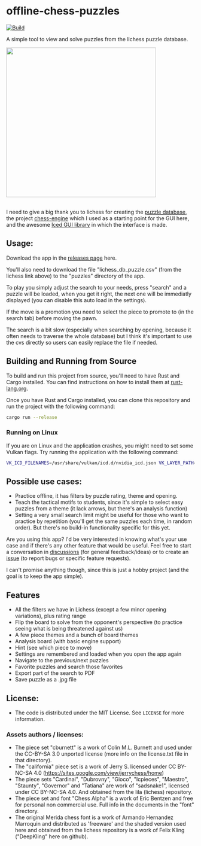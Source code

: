 # offline-chess-puzzles
[![Build](https://github.com/brianch/offline-chess-puzzles/actions/workflows/build.yml/badge.svg)](https://github.com/brianch/offline-chess-puzzles/actions/workflows/build.yml)

A simple tool to view and solve puzzles from the lichess puzzle database.

<img src="https://github.com/brianch/offline-chess-puzzles/assets/5335499/4aff9fa1-28e1-413b-88eb-fad0fcd95389" width="400"/>

<br>I need to give a big thank you to lichess for creating the [puzzle database](https://database.lichess.org/#puzzles), the project [chess-engine](https://github.com/adam-mcdaniel/chess-engine/) which I used as a starting point for the GUI here, and the awesome [Iced GUI library](https://github.com/iced-rs/iced) in which the interface is made.

## Usage:
Download the app in the [releases page](https://github.com/brianch/offline-chess-puzzles/releases) here.

You'll also need to download the file "lichess_db_puzzle.csv" (from the lichess link above) to the "puzzles" directory of the app.

To play you simply adjust the search to your needs, press "search" and a puzzle will be loaded, when you get it right, the next one will be immediatly displayed (you can disable this auto load in the settings).

If the move is a promotion you need to select the piece to promote to (in the search tab) before moving the pawn.

The search is a bit slow (especially when searching by opening, because it often needs to traverse the whole database) but I think it's important to use the cvs directly so users can easily replace the file if needed.

## Building and Running from Source

To build and run this project from source, you'll need to have Rust and Cargo installed. You can find instructions on how to install them at [rust-lang.org](https://www.rust-lang.org/tools/install).

Once you have Rust and Cargo installed, you can clone this repository and run the project with the following command:
```bash
cargo run --release
```

### Running on Linux
If you are on Linux and the application crashes, you might need to set some Vulkan flags. Try running the application with the following command:
```bash
VK_ICD_FILENAMES=/usr/share/vulkan/icd.d/nvidia_icd.json VK_LAYER_PATH=/usr/share/vulkan/explicit_layer.d cargo run --release
```

## Possible use cases:
- Practice offline, it has filters by puzzle rating, theme and opening.
- Teach the tactical motifs to students, since it's simple to select easy puzzles from a theme (it lack arrows, but there's an analysis function)
- Setting a very small search limit might be useful for those who want to practice by repetition (you'll get the same puzzles each time, in random order). But there's no build-in functionality specific for this yet.

Are you using this app? I'd be very interested in knowing what's your use case and if there's any other feature that would be useful. Feel free to start a conversation in [discussions](https://github.com/brianch/offline-chess-puzzles/discussions) (for general feedback/ideas) or to create an [issue](https://github.com/brianch/offline-chess-puzzles/issues) (to report bugs or specific feature requests).

I can't promise anything though, since this is just a hobby project (and the goal is to keep the app simple).

## Features
- All the filters we have in Lichess (except a few minor opening variations), plus rating range
- Flip the board to solve from the opponent's perspective (to practice seeing what is being threatened against us)
- A few piece themes and a bunch of board themes
- Analysis board (with basic engine support)
- Hint (see which piece to move)
- Settings are remembered and loaded when you open the app again
- Navigate to the previous/next puzzles
- Favorite puzzles and search those favorites
- Export part of the search to PDF
- Save puzzle as a .jpg file

## License:
- The code is distributed under the MIT License. See `LICENSE` for more information.<br/>
### Assets authors / licenses:
- The piece set "cburnett" is a work of Colin M.L. Burnett and used under the CC-BY-SA 3.0 unported license (more info on the license.txt file in that directory).
- The "california" piece set is a work of Jerry S. licensed under CC BY-NC-SA 4.0 (https://sites.google.com/view/jerrychess/home)
- The piece sets "Cardinal", "Dubrovny", "Gioco", "Icpieces", "Maestro", "Staunty", "Governor" and "Tatiana" are work of "sadsnake1", licensed under CC BY-NC-SA 4.0. And obtained from the lila (lichess) repository.
- The piece set and font "Chess Alpha" is a work of Eric Bentzen and free for personal non commercial use. Full info in the documents in the "font" directory.
- The original Merida chess font is a work of Armando Hernandez Marroquin and distributed as 'freeware' and the shaded version used here and obtained from the lichess repository is a work of Felix Kling ("DeepKling" here on github).
